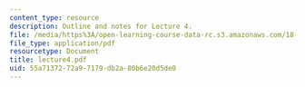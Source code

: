 ```yaml
---
content_type: resource
description: Outline and notes for Lecture 4.
file: /media/https%3A/open-learning-course-data-rc.s3.amazonaws.com/18-965-geometry-of-manifolds-fall-2004/55a7137272a97179db2a80b6e20d5de0_lecture4.pdf
file_type: application/pdf
resourcetype: Document
title: lecture4.pdf
uid: 55a71372-72a9-7179-db2a-80b6e20d5de0
---
```

